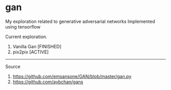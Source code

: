 # gan
My exploration related to generative adversarial networks
Implemented using tensorflow

Current exploration.
1. Vanilla Gan [FINISHED]
2. pix2pix [ACTIVE]
___
Source 
1. https://github.com/emsansone/GAN/blob/master/gan.py
2. https://github.com/aybchan/gans
